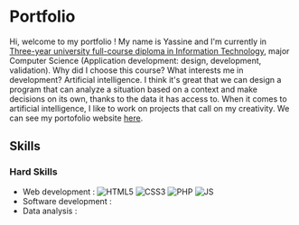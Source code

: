 # Portfolio

Hi, welcome to my portfolio ! My name is Yassine and I'm currently in [Three-year university full-course diploma in Information Technology](https://www.iut.unilim.fr/les-formations/but/informatique/), major Computer Science (Application development: design, development, validation). Why did I choose this course? What interests me in development? Artificial intelligence. I think it's great that we can design a program that can analyze a situation based on a context and make decisions on its own, thanks to the data it has access to. When it comes to artificial intelligence, I like to work on projects that call on my creativity. We can see my portofolio website [here](https://yassine-saddiki.netlify.app/).

## Skills

### Hard Skills

- Web development : ![HTML5](https://img.shields.io/badge/html5-%23E34F26.svg?style=for-the-badge&logo=html5&logoColor=white) ![CSS3](https://img.shields.io/badge/css3-%231572B6.svg?style=for-the-badge&logo=css3&logoColor=white) ![PHP](https://img.shields.io/badge/php-%23777BB4.svg?style=for-the-badge&logo=php&logoColor=white) ![JS](https://img.shields.io/badge/logo-javascript-blue?logo=javascript) 
- Software development : 
- Data analysis : 

<!--
**nosakail/nosakail** is a ✨ _special_ ✨ repository because its `README.md` (this file) appears on your GitHub profile.

Here are some ideas to get you started:

- 🔭 I’m currently working on ...
- 🌱 I’m currently learning ...
- 👯 I’m looking to collaborate on ...
- 🤔 I’m looking for help with ...
- 💬 Ask me about ...
- 📫 How to reach me: ...
- 😄 Pronouns: ...
- ⚡ Fun fact: ...
-->
